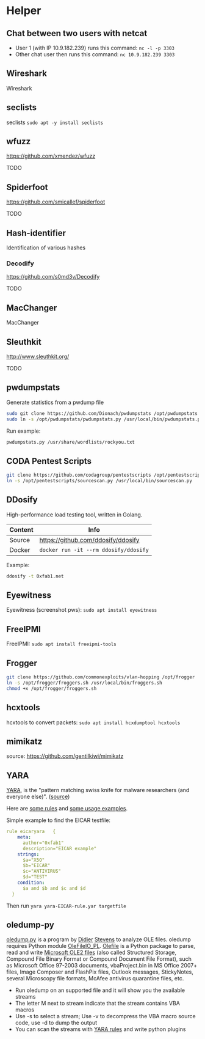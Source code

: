 # Helper

## Chat between two users with netcat

- User 1 (with IP 10.9.182.239) runs this command: ```nc -l -p 3303```
- Other chat user then runs this command: ```nc 10.9.182.239 3303```

## Wireshark

Wireshark

## seclists

seclists ```sudo apt -y install seclists```

## wfuzz

<https://github.com/xmendez/wfuzz>

TODO

## Spiderfoot

<https://github.com/smicallef/spiderfoot>

TODO

## Hash-identifier

Identification of various hashes

### Decodify

<https://github.com/s0md3v/Decodify>

TODO

## MacChanger

MacChanger

## Sleuthkit

<http://www.sleuthkit.org/>

TODO

## pwdumpstats

Generate statistics from a pwdump file

``` sh
sudo git clone https://github.com/Dionach/pwdumpstats /opt/pwdumpstats
sudo ln -s /opt/pwdumpstats/pwdumpstats.py /usr/local/bin/pwdumpstats.py
```

Run example:

``` sh
pwdumpstats.py /usr/share/wordlists/rockyou.txt
```

## CODA Pentest Scripts

``` sh
git clone https://github.com/codagroup/pentestscripts /opt/pentestscripts
ln -s /opt/pentestscripts/sourcescan.py /usr/local/bin/sourcescan.py
```

## DDosify

High-performance load testing tool, written in Golang.

| Content | Info                                      |
|---------|-------------------------------------------|
| Source  | <https://github.com/ddosify/ddosify>      |
| Docker  |```docker run -it --rm ddosify/ddosify``` |

Example:

``` sh
ddosify -t 0xfab1.net
```

## Eyewitness

Eyewitness (screenshot pws): ```sudo apt install eyewitness```

## FreeIPMI

FreeIPMI: ```sudo apt install freeipmi-tools```

## Frogger

``` sh
git clone https://github.com/commonexploits/vlan-hopping /opt/frogger
ln -s /opt/frogger/froggers.sh /usr/local/bin/froggers.sh
chmod +x /opt/frogger/froggers.sh
```

## hcxtools

hcxtools to convert packets: ```sudo apt install hcxdumptool hcxtools```

## mimikatz

source: <https://github.com/gentilkiwi/mimikatz>

## YARA

[YARA](https://virustotal.github.io/yara/), is the "pattern matching swiss knife for malware researchers (and everyone else)". ([source](https://github.com/virustotal/yara))

Here are [some rules](https://github.com/Yara-Rules/rules) and [some usage examples](https://github.com/InQuest/awesome-yara).

Simple example to find the EICAR testfile:

```yml "yara-EICAR-rule.yar"
rule eicaryara   {
    meta:
      author="0xfab1"
      description="EICAR example"
    strings:
      $a="X5O"
      $b="EICAR"
      $c="ANTIVIRUS"
      $d="TEST"
    condition:
      $a and $b and $c and $d
  }
```

Then run ```yara yara-EICAR-rule.yar targetfile```

## oledump-py

[oledump.py](https://blog.didierstevens.com/programs/oledump-py/) is a program by [Didier](http://didierstevens.com/) [Stevens](https://twitter.com/DidierStevens) to analyze OLE files. oledump requires Python module [OleFileIO_PL](http://www.decalage.info/python/olefileio). [Olefile](https://olefile.readthedocs.io/en/latest/OLE_Overview.html) is a Python package to parse, read and write [Microsoft OLE2 files](https://en.wikipedia.org/wiki/Compound_File_Binary_Format) (also called Structured Storage, Compound File Binary Format or Compound Document File Format), such as Microsoft Office 97-2003 documents, vbaProject.bin in MS Office 2007+ files, Image Composer and FlashPix files, Outlook messages, StickyNotes, several Microscopy file formats, McAfee antivirus quarantine files, etc.

- Run oledump on an supported file and it will show you the available streams
- The letter M next to stream indicate that the stream contains VBA macros
- Use -s to select a stream; Use -v to decompress the VBA macro source code, use -d to dump the output
- You can scan the streams with [YARA rules](#yara) and write python plugins
